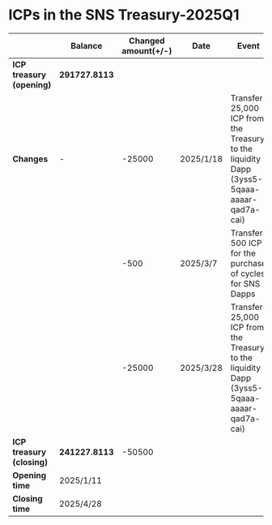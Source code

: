 # ICPs in the SNS Treasury-2025Q1

|                            | **Balance**     | **Changed amount(+/-)** | **Date**  | **Event**                                                    | **Proposal Id** |
| -------------------------- | --------------- | ----------------------- | --------- | ------------------------------------------------------------ | --------------- |
| **ICP treasury (opening)** | **291727.8113** |                         |           |                                                              |                 |
| **Changes**                | -               | -25000                  | 2025/1/18 | Transfer 25,000 ICP from the Treasury to the liquidity Dapp (3yss5-5qaaa-aaaar-qad7a-cai) | 457             |
|                            |                 | -500                    | 2025/3/7  | Transfer 500 ICP for the purchase of cycles for SNS Dapps    | 489             |
|                            |                 | -25000                  | 2025/3/28 | Transfer 25,000 ICP from the Treasury to the liquidity Dapp (3yss5-5qaaa-aaaar-qad7a-cai) | 495             |
| **ICP treasury (closing)** | **241227.8113** | -50500                  |           |                                                              |                 |
| **Opening time**           | 2025/1/11       |                         |           |                                                              |                 |
| **Closing time**           | 2025/4/28       |                         |           |                                                              |                 |